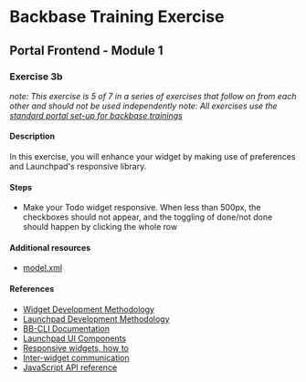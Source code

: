 # Backbase Training Exercise

## Portal Frontend - Module 1

### Exercise 3b

_note: This exercise is 5 of 7 in a series of exercises that follow on from each other and should not be used independently_
_note: All exercises use the [standard portal set-up for backbase trainings](https://my.backbase.com/resources/how-to-guides/getting-your-first-launchpad-based-portal-set-up/)_

#### Description

In this exercise, you will enhance your widget by making use of preferences and Launchpad's responsive library.

#### Steps

 - Make your Todo widget responsive. When less than 500px, the checkboxes should not appear, and the toggling of done/not done should happen by clicking the whole row

#### Additional resources

 - [model.xml](model.xml)

#### References

 - [Widget Development Methodology](https://github.com/Backbase/methodology-widget-development)
 - [Launchpad Development Methodology](https://github.com/Backbase/methodology-launchpad-development)
 - [BB-CLI Documentation](https://www.npmjs.com/package/bb-cli)
 - [Launchpad UI Components](http://launchpad.backbase.com:8080/bundles/launchpad-bundles/modules/ui/scripts/components/)
 - [Responsive widgets, how to](https://my.backbase.com/resources/how-to-guides/look-mom-responsive-widgets)
 - [Inter-widget communication](https://my.backbase.com/resources/how-to-guides/inter-widget-communication)
 - [JavaScript API reference](https://docs.backbase.com/portal/5.5.0.0/jsdocapi/index.html#!/api)
